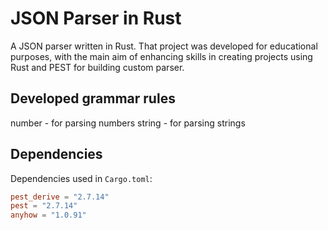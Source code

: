 # JSON Parser in Rust

A JSON parser written in Rust. That project was developed for educational purposes, with the main aim of enhancing skills in creating projects using Rust and PEST for building custom parser.

## Developed grammar rules
number - for parsing numbers
string - for parsing strings


## Dependencies
Dependencies used in `Cargo.toml`:

```toml
pest_derive = "2.7.14"
pest = "2.7.14"
anyhow = "1.0.91"